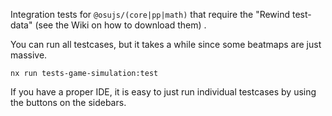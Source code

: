 Integration tests for `@osujs/(core|pp|math)` that require the "Rewind test-data" (see the Wiki on how to download them)
.

You can run all testcases, but it takes a while since some beatmaps are just massive.

```shell
nx run tests-game-simulation:test
```

If you have a proper IDE, it is easy to just run individual testcases by using the buttons on the sidebars.
